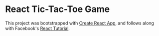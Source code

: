 # React Tic-Tac-Toe Game

This project was bootstrapped with [Create React App](https://github.com/facebookincubator/create-react-app), and follows along with Facebook's [React Tutorial](https://facebook.github.io/react/tutorial/tutorial.html).